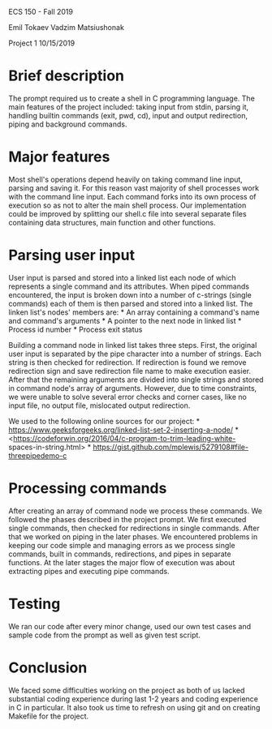 ECS 150 -  Fall 2019

Emil Tokaev
Vadzim Matsiushonak

Project 1
10/15/2019

# Brief description

The prompt required us to create a shell in C programming language. The main 
features of the project included: taking input from stdin, parsing it,
handling builtin commands (exit, pwd, cd), input and output redirection, 
piping and background commands. 

# Major features

Most shell's operations depend heavily on taking command line input, parsing
and saving it. For this reason vast majority of shell processes work with the
command line input. Each command forks into its own process of execution so 
as not to alter the main shell process. Our implementation could be improved
by splitting our shell.c file into several separate files containing data
structures, main function and other functions. 

# Parsing user input

User input is parsed and stored into a linked list each node of which
represents a single command and its attributes. When piped commands 
encountered, the input is broken down into a number of c-strings
(single commands) each of them is then parsed and stored into a linked list. 
The linken list's nodes' members are:
	* An array containing a command's name and command's arguments
	* A pointer to the next node in linked list
	* Process id number
	* Process exit status

Building a command node in linked list takes three steps. First, the original
user input is separated by the pipe character into a number of strings. 
Each string is then checked for redirection. If redirection is found we remove
redirection sign and save redirection file name to make execution easier. 
After that the remaining arguments are divided into single strings and stored 
in command node's array of arguments. However, due to time constraints, 
we were unable to solve several error checks and corner cases, like no 
input file, no output file, mislocated output redirection. 

We used to the following online sources for our project:
	* <https://www.geeksforgeeks.org/linked-list-set-2-inserting-a-node/>
	* <https://codeforwin.org/2016/04/c-program-to-trim-leading-white-
spaces-in-string.html>
	* <https://gist.github.com/mplewis/5279108#file-threepipedemo-c>

# Processing commands

After creating an array of command node we process these commands. We followed
the phases described in the project prompt. We first executed single commands,
then checked for redirections in single commands. After that we worked on
piping in the later phases. We encountered problems in keeping our code 
simple and managing errors as we process single commands, built in commands, 
redirections, and pipes in separate functions. At the later stages the major 
flow of execution was about extracting pipes and executing pipe commands. 

# Testing

We ran our code after every minor change, used our own test cases and sample
code from the prompt as well as given test script.

# Conclusion

We faced some difficulties working on the project as both of us lacked 
substantial coding experience during last 1-2 years and coding experience in C
in particular. It also took us time to refresh on using git and on creating 
Makefile for the project. 
